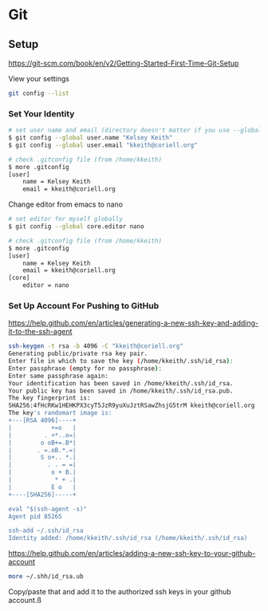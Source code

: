 # Git

## Setup

https://git-scm.com/book/en/v2/Getting-Started-First-Time-Git-Setup

View your settings

```bash
git config --list
```
### Set Your Identity

```bash
# set user name and email (directory doesn't matter if you use --global flag because it will automatically write the configuration to ~/.gitconfig)
$ git config --global user.name "Kelsey Keith"
$ git config --global user.email "kkeith@coriell.org"

# check .gitconfig file (from /home/kkeith)
$ more .gitconfig
[user]
	name = Kelsey Keith
	email = kkeith@coriell.org
```
Change editor from emacs to nano

```bash
# set editor for myself globally
$ git config --global core.editor nano

# check .gitconfig file (from /home/kkeith)
$ more .gitconfig
[user]
	name = Kelsey Keith
	email = kkeith@coriell.org
[core]
	editor = nano
```
### Set Up Account For Pushing to GitHub

https://help.github.com/en/articles/generating-a-new-ssh-key-and-adding-it-to-the-ssh-agent

```bash
ssh-keygen -t rsa -b 4096 -C "kkeith@coriell.org"
Generating public/private rsa key pair.
Enter file in which to save the key (/home/kkeith/.ssh/id_rsa): 
Enter passphrase (empty for no passphrase): 
Enter same passphrase again: 
Your identification has been saved in /home/kkeith/.ssh/id_rsa.
Your public key has been saved in /home/kkeith/.ssh/id_rsa.pub.
The key fingerprint is:
SHA256:4fHcRKw1HEHKPX3cyT5JzR9yuXuJztRSawZhsjG5trM kkeith@coriell.org
The key's randomart image is:
+---[RSA 4096]----+
|           +=o   |
|         . +*..o=|
|        o oB+=.B*|
|       . =.oB.*.=|
|        S o+.. *.|
|          . . = =|
|           o + B.|
|            * + .|
|           E o   |
+----[SHA256]-----+

eval "$(ssh-agent -s)"
Agent pid 85265

ssh-add ~/.ssh/id_rsa
Identity added: /home/kkeith/.ssh/id_rsa (/home/kkeith/.ssh/id_rsa)
```
https://help.github.com/en/articles/adding-a-new-ssh-key-to-your-github-account

```bash
more ~/.shh/id_rsa.ub
```
Copy/paste that and add it to the authorized ssh keys in your github account.ß